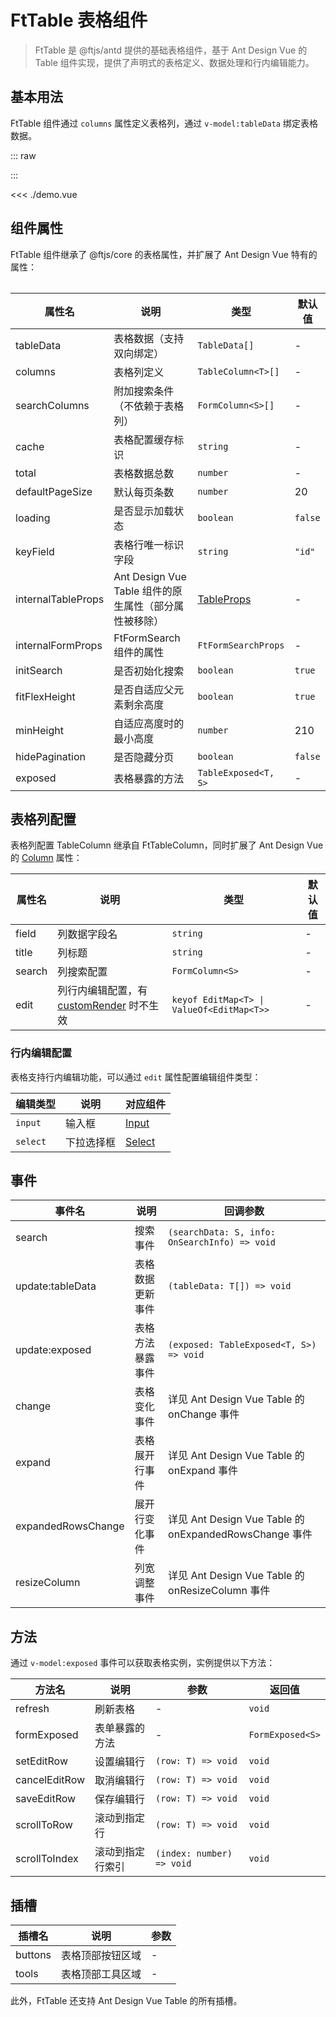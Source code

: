 # FtTable 表格组件

> FtTable 是 @ftjs/antd 提供的基础表格组件，基于 Ant Design Vue 的 Table 组件实现，提供了声明式的表格定义、数据处理和行内编辑能力。

## 基本用法

FtTable 组件通过 `columns` 属性定义表格列，通过 `v-model:tableData` 绑定表格数据。

<script setup>
import Table from "./demo.vue";
</script>

::: raw

<Table />

:::

<<< ./demo.vue

## 组件属性

FtTable 组件继承了 @ftjs/core 的表格属性，并扩展了 Ant Design Vue 特有的属性：

| 属性名             | 说明                                                  | 类型                                                   | 默认值  |
| ------------------ | ----------------------------------------------------- | ------------------------------------------------------ | ------- |
| tableData          | 表格数据（支持双向绑定）                              | `TableData[]`                                          | -       |
| columns            | 表格列定义                                            | `TableColumn<T>[]`                                     | -       |
| searchColumns      | 附加搜索条件（不依赖于表格列）                        | `FormColumn<S>[]`                                      | -       |
| cache              | 表格配置缓存标识                                      | `string`                                               | -       |
| total              | 表格数据总数                                          | `number`                                               | -       |
| defaultPageSize    | 默认每页条数                                          | `number`                                               | 20      |
| loading            | 是否显示加载状态                                      | `boolean`                                              | `false` |
| keyField           | 表格行唯一标识字段                                    | `string`                                               | `"id"`  |
| internalTableProps | Ant Design Vue Table 组件的原生属性（部分属性被移除） | [TableProps](https://antdv.com/components/table#table) | -       |
| internalFormProps  | FtFormSearch 组件的属性                               | `FtFormSearchProps`                                    | -       |
| initSearch         | 是否初始化搜索                                        | `boolean`                                              | `true`  |
| fitFlexHeight      | 是否自适应父元素剩余高度                              | `boolean`                                              | `true`  |
| minHeight          | 自适应高度时的最小高度                                | `number`                                               | 210     |
| hidePagination     | 是否隐藏分页                                          | `boolean`                                              | `false` |
| exposed            | 表格暴露的方法                                        | `TableExposed<T, S>`                                   | -       |

## 表格列配置

表格列配置 TableColumn 继承自 FtTableColumn，同时扩展了 Ant Design Vue 的 [Column](https://antdv.com/components/table#column) 属性：

| 属性名 | 说明                                                                                  | 类型                                      | 默认值 |
| ------ | ------------------------------------------------------------------------------------- | ----------------------------------------- | ------ |
| field  | 列数据字段名                                                                          | `string`                                  | -      |
| title  | 列标题                                                                                | `string`                                  | -      |
| search | 列搜索配置                                                                            | `FormColumn<S>`                           | -      |
| edit   | 列行内编辑配置，有 [customRender](https://antdv.com/components/table#column) 时不生效 | `keyof EditMap<T> \| ValueOf<EditMap<T>>` | -      |

### 行内编辑配置

表格支持行内编辑功能，可以通过 `edit` 属性配置编辑组件类型：

| 编辑类型 | 说明       | 对应组件                                      |
| -------- | ---------- | --------------------------------------------- |
| `input`  | 输入框     | [Input](https://antdv.com/components/input)   |
| `select` | 下拉选择框 | [Select](https://antdv.com/components/select) |

## 事件

| 事件名             | 说明             | 回调参数                                               |
| ------------------ | ---------------- | ------------------------------------------------------ |
| search             | 搜索事件         | `(searchData: S, info: OnSearchInfo) => void`          |
| update:tableData   | 表格数据更新事件 | `(tableData: T[]) => void`                             |
| update:exposed     | 表格方法暴露事件 | `(exposed: TableExposed<T, S>) => void`                |
| change             | 表格变化事件     | 详见 Ant Design Vue Table 的 onChange 事件             |
| expand             | 表格展开行事件   | 详见 Ant Design Vue Table 的 onExpand 事件             |
| expandedRowsChange | 展开行变化事件   | 详见 Ant Design Vue Table 的 onExpandedRowsChange 事件 |
| resizeColumn       | 列宽调整事件     | 详见 Ant Design Vue Table 的 onResizeColumn 事件       |

## 方法

通过 `v-model:exposed` 事件可以获取表格实例，实例提供以下方法：

| 方法名        | 说明             | 参数                      | 返回值           |
| ------------- | ---------------- | ------------------------- | ---------------- |
| refresh       | 刷新表格         | -                         | `void`           |
| formExposed   | 表单暴露的方法   | -                         | `FormExposed<S>` |
| setEditRow    | 设置编辑行       | `(row: T) => void`        | `void`           |
| cancelEditRow | 取消编辑行       | `(row: T) => void`        | `void`           |
| saveEditRow   | 保存编辑行       | `(row: T) => void`        | `void`           |
| scrollToRow   | 滚动到指定行     | `(row: T) => void`        | `void`           |
| scrollToIndex | 滚动到指定行索引 | `(index: number) => void` | `void`           |

## 插槽

| 插槽名  | 说明             | 参数 |
| ------- | ---------------- | ---- |
| buttons | 表格顶部按钮区域 | -    |
| tools   | 表格顶部工具区域 | -    |

此外，FtTable 还支持 Ant Design Vue Table 的所有插槽。
